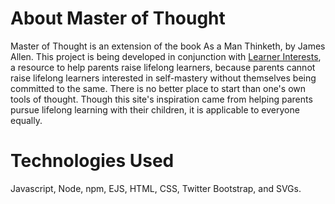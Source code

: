 # About Master of Thought
Master of Thought is an extension of the book As a Man Thinketh, by James Allen. This project is being developed in conjunction with <a href="http://learnerinterests.com/">Learner Interests</a>, a resource to help parents raise lifelong learners, because parents cannot raise lifelong learners interested in self-mastery without themselves being committed to the same. There is no better place to start than one's own tools of thought. Though this site's inspiration came from helping parents pursue lifelong learning with their children, it is applicable to everyone equally.

# Technologies Used
Javascript, Node, npm, EJS, HTML, CSS, Twitter Bootstrap, and SVGs.
